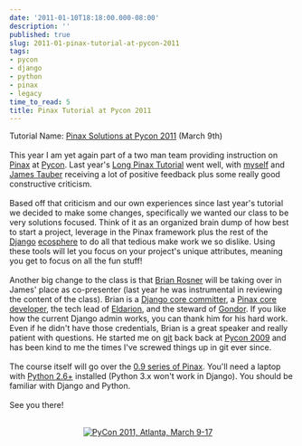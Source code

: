 ```yaml
---
date: '2011-01-10T18:18:00.000-08:00'
description: ''
published: true
slug: 2011-01-pinax-tutorial-at-pycon-2011
tags:
- pycon
- django
- python
- pinax
- legacy
time_to_read: 5
title: Pinax Tutorial at Pycon 2011
---
```


Tutorial Name: <a href="http://us.pycon.org/2011/schedule/sessions/111/">Pinax Solutions at Pycon 2011</a>&nbsp;(March 9th)<br /><br />This year I am yet again part of a two man team providing instruction on <a href="http://pinaxproject.com/">Pinax</a> at <a href="http://us.pycon.org/2011/home">Pycon</a>. Last year's <a href="http://us.pycon.org/2010/tutorials/greenfeld_pinax/">Long Pinax Tutorial</a> went well, with <a href="http://pydanny.com/">myself</a> and <a href="http://jtauber.com/">James Tauber</a>&nbsp;receiving&nbsp;a lot of positive feedback plus some really good constructive criticism.<br /><br />Based off that criticism and our own experiences since last year's tutorial we decided to make some changes, specifically we wanted our class to be very solutions focused. Think of it as an organized brain dump of how best to start a project, leverage in the Pinax framework plus the rest of the <a href="http://djangoproject.com/">Django</a> <a href="http://djangopackages.com/">ecosphere</a> to do all that tedious make work we so dislike. Using these tools will let you focus on your project's unique attributes, meaning you get to focus on all the fun stuff!<br /><br />Another big change to the class is that <a href="http://brianrosner.com/">Brian Rosner</a> will be taking over in James' place as co-presenter (last year he was instrumental in reviewing the content of the class). Brian is a <a href="http://docs.djangoproject.com/en/1.1/internals/committers/#core-developers">Django core committer</a>, a <a href="https://github.com/pinax">Pinax core developer</a>, the tech lead of <a href="http://eldarion.com/">Eldarion</a>, and the steward of <a href="http://gondor.io/">Gondor</a>. If you like how the current Django admin works, you can thank him for his hard work. Even if he didn't have those credentials, Brian is a great speaker and really patient with questions. He started me on <a href="http://git-scm.org/">git</a> back back at <a href="http://us.pycon.org/2009/about/">Pycon 2009</a> and has been kind to me the times I've screwed things up in git ever since.<br /><br />The course itself will go over the <a href="http://pinaxproject.com/docs/dev/">0.9 series of Pinax</a>. You'll need a laptop with <a href="http://www.python.org/download/">Python 2.6+</a> installed (Python 3.x won't work in Django). You should be familiar with Django and Python.<br /><br />See you there!<br /><div class="separator" style="clear: both; text-align: center;"><a href="http://us.pycon.org/" style="margin-left: 1em; margin-right: 1em;"><br /><img alt="PyCon 2011, Atlanta, March 9-17" src="http://us.pycon.org/2011/site_media/static/img/badges/pycon-badge-400x120.png" /><br /></a></div>